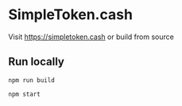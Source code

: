 # SimpleToken.cash
Visit https://simpletoken.cash or build from source

## Run locally
```
npm run build
```

```
npm start
```
